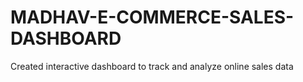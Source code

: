 # MADHAV-E-COMMERCE-SALES-DASHBOARD
Created interactive dashboard to track and analyze online sales data
